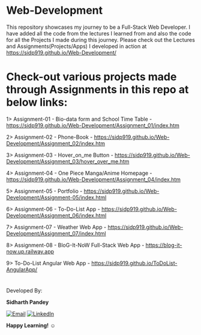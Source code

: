 # Web-Development
This repository showcases my journey to be a Full-Stack Web Developer. I have added all the code from the lectures I learned from and also the code for all the Projects I made during this journey. 
Please check out the Lectures and Assignments(Projects/Apps) I developed in action at https://sidp919.github.io/Web-Development/

#

# Check-out various projects made through Assignments in this repo at below links:
  
  1> Assignment-01 - Bio-data form and School Time Table - https://sidp919.github.io/Web-Development/Assignment_01/index.htm
  
  2> Assignment-02 - Phone-Book - https://sidp919.github.io/Web-Development/Assignment_02/index.htm
  
  3> Assignment-03 - Hover_on_me Button - https://sidp919.github.io/Web-Development/Assignment_03/hover_over_me.htm
  
  4> Assignment-04 - One Piece Manga/Anime Homepage - https://sidp919.github.io/Web-Development/Assignment_04/index.htm
  
  5> Assignment-05 - Portfolio - https://sidp919.github.io/Web-Development/Assignment-05/index.html
  
  6> Assignment-06 - To-Do-List App - https://sidp919.github.io/Web-Development/Assignment_06/index.html
  
  7> Assignment-07 - Weather Web App - https://sidp919.github.io/Web-Development/Assignment_07/index.html

  8> Assignment-08 - BloG-It-NoW Full-Stack Web App - https://blog-it-now.up.railway.app
  
  9> To-Do-List Angular Web App - https://sidp919.github.io/ToDoList-AngularApp/

#

Developed By:

**Sidharth Pandey**

[![Email](https://img.shields.io/badge/Email-6EC72D)](mailto:Sidp0008@gmail.com) [![LinkedIn](https://img.shields.io/badge/LinkedIn-1B98F5)](https://linkedin.com/in/sidp919)

**Happy Learning!** ☺️
